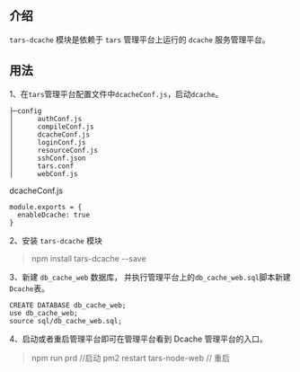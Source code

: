 ## 介绍
`tars-dcache` 模块是依赖于 `tars` 管理平台上运行的 `dcache` 服务管理平台。
 
 ## 用法
 
 1、在`tars`管理平台配置文件中`dcacheConf.js`，启动`dcache`。
 ```
 ├─config
 │      authConf.js
 │      compileConf.js
 │      dcacheConf.js
 │      loginConf.js
 │      resourceConf.js
 │      sshConf.json
 │      tars.conf
 │      webConf.js
 ```
 dcacheConf.js
 ```
 module.exports = {
   enableDcache: true
 }
 ```
 2、安装 `tars-dcache` 模块
 > npm install tars-dcache --save
 
 3、新建 `db_cache_web` 数据库， 并执行管理平台上的`db_cache_web.sql`脚本新建`Dcache`表。
 ```
 CREATE DATABASE db_cache_web;
 use db_cache_web;
 source sql/db_cache_web.sql;
 ```
 4、启动或者重启管理平台即可在管理平台看到 Dcache 管理平台的入口。
 > npm run prd   //启动
 pm2 restart tars-node-web  // 重启
